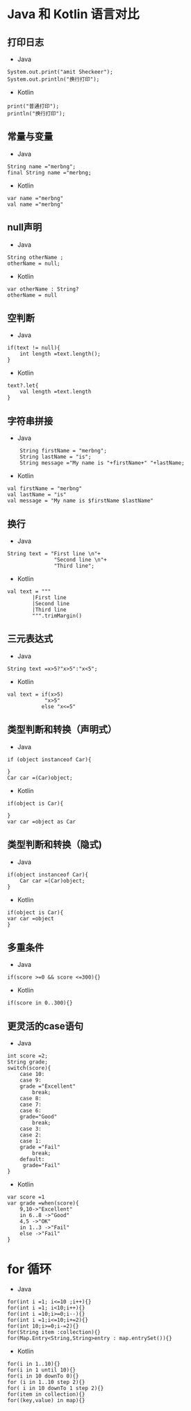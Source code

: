 # Java 和 Kotlin 语言对比
## 打印日志
+ Java
```
System.out.print("amit Sheckeer");
System.out.println("换行打印");
```
+ Kotlin
```
print("普通打印");
println("换行打印");
```
## 常量与变量
+ Java
```
String name ="merbng";
final String name ="merbng;
```
+ Kotlin
```
var name ="merbng"
val name ="merbng"
```
## null声明
+ Java
```
String otherName ;
otherName = null;
```
+ Kotlin
```
var otherName : String?
otherName = null
```
## 空判断
+ Java

```
if(text != null){
    int length =text.length();
}
```
+ Kotlin

```
text?.let{
    val length =text.length
}
```
## 字符串拼接
+ Java
```
    String firstName = "merbng";
    String lastName = "is";
    String message ="My name is "+firstName+" "+lastName;
```
+ Kotlin
```
val firstName = "merbng"
val lastName = "is"
val message = "My name is $firstName $lastName"
```
## 换行
+ Java
```
String text = "First line \n"+
               "Second line \n"+
               "Third line";
```
+ Kotlin
```
val text = """
        |First line
        |Second line
        |Third line
        """.trimMargin()
```
## 三元表达式
+ Java
```
String text =x>5?"x>5":"x<5";
```
+ Kotlin
```
val text = if(x>5)
            "x>5"
           else "x<=5"
```
## 类型判断和转换（声明式）
+ Java
```
if (object instanceof Car){

}
Car car =(Car)object;
```
+ Kotlin
```
if(object is Car){

}
var car =object as Car
```
## 类型判断和转换（隐式)
+ Java
```
if(object instanceof Car){
    Car car =(Car)object;
}
```
+ Kotlin
```
if(object is Car){
var car =object
}
```
## 多重条件
+ Java
```
if(score >=0 && score <=300){}
```
+ Kotlin
```
if(score in 0..300){}
```
## 更灵活的case语句
+ Java
```
int score =2;
String grade;
switch(score){
    case 10:
    case 9:
    grade ="Excellent"
        break;
    case 8:
    case 7:
    case 6:
    grade="Good"
        break;
    case 3:
    case 2:
    case 1:
    grade ="Fail"
        break;
    default:
     grade="Fail"
}
```
- Kotlin
```
var score =1
var grade =when(score){
    9,10->"Excellent"
    in 6..8 ->"Good"
    4,5 ->"OK"
    in 1..3 ->"Fail"
    else ->"Fail"
}
```
# for 循环
+ Java
```
for(int i =1; i<=10 ;i++){}
for(int i =1; i<10;i++){}
for(int i =10;i>=0;i--){}
for(int i =1;i<=10;i+=2){}
for(int 10;i>=0;i-=2){}
for(String item :collection){}
for(Map.Entry<String,String>entry : map.entrySet()){}
```
+ Kotlin  
```
for(i in 1..10){}
for(i in 1 until 10){}
for(i in 10 downTo 0){}
for (i in 1..10 step 2){}
for( i in 10 downTo 1 step 2){}
for(item in collection){}
for((key,value) in map){}
```






















